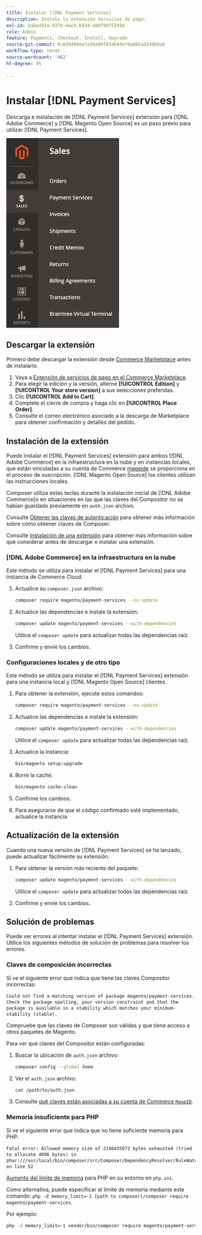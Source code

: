 ```yaml
---
title: Instalar [!DNL Payment Services]
description: Instale la extensión Servicios de pago.
exl-id: babaa91a-9376-4acb-b934-a89f9df52016
role: Admin
feature: Payments, Checkout, Install, Upgrade
source-git-commit: 0c8d9498ea7a30a99f834694ef8a865ad24466ab
workflow-type: tm+mt
source-wordcount: '462'
ht-degree: 0%

---
```


# Instalar [!DNL Payment Services]

Descarga e instalación de [!DNL Payment Services] extensión para [!DNL Adobe Commerce] y [!DNL Magento Open Source] es un paso previo para utilizar [!DNL Payment Services].

![[!DNL Payment Services] vista de administración de extensiones](assets/admin-view.png)

## Descargar la extensión

Primero debe descargar la extensión desde [Commerce Marketplace](https://experienceleague.adobe.com/docs/commerce-admin/start/resources/commerce-marketplace.html) antes de instalarlo.

1. Vaya a [Extensión de servicios de pago en el Commerce Marketplace](https://commercemarketplace.adobe.com/magento-payment-services.html).
1. Para elegir la edición y la versión, alterne **[!UICONTROL Edition]** y **[!UICONTROL Your store version]** a sus selecciones preferidas.
1. Clic **[!UICONTROL Add to Cart]**.
1. Complete el cierre de compra y haga clic en **[!UICONTROL Place Order]**.
1. Consulte el correo electrónico asociado a la descarga de Marketplace para obtener confirmación y detalles del pedido.

## Instalación de la extensión

Puede instalar el [!DNL Payment Services] extensión para ambos [!DNL Adobe Commerce] en la infraestructura en la nube y en instancias locales, que están vinculadas a su cuenta de Commerce [mageide](https://devdocs.magento.com/marketplace/sellers/profile-personal.html#field-descriptions) se proporciona en el proceso de suscripción. [!DNL Magento Open Source] los clientes utilizan las instrucciones locales.

Composer utiliza estas teclas durante la instalación inicial de [!DNL Adobe Commerce]o en situaciones en las que las claves del Compositor no se habían guardado previamente en `auth.json` archivo.

Consulte [Obtener las claves de autenticación](https://devdocs.magento.com/guides/v2.4/install-gde/prereq/connect-auth.html) para obtener más información sobre cómo obtener claves de Composer.

Consulte [Instalación de una extensión](https://devdocs.magento.com/guides/v2.4/install-gde/install/cli/extensions.html) para obtener más información sobre qué considerar antes de descargar e instalar una extensión.

### [!DNL Adobe Commerce] en la infraestructura en la nube

Este método se utiliza para instalar el [!DNL Payment Services] para una instancia de Commerce Cloud.

1. Actualice su `composer.json` archivo:

   ```bash
   composer require magento/payment-services --no-update
   ```

1. Actualice las dependencias e instale la extensión:

   ```bash
   composer update magento/payment-services --with-dependencies
   ```

   Utilice el `composer update` para actualizar todas las dependencias raíz.

1. Confirme y envíe los cambios.

### Configuraciones locales y de otro tipo

Este método se utiliza para instalar el [!DNL Payment Services] extensión para una instancia local y [!DNL Magento Open Source] clientes.

1. Para obtener la extensión, ejecute estos comandos:

   ```bash
   composer require magento/payment-services --no-update
   ```

1. Actualice las dependencias e instale la extensión:

   ```bash
   composer update magento/payment-services --with-dependencies
   ```

   Utilice el `composer update` para actualizar todas las dependencias raíz.

1. Actualice la instancia:

   ```bash
   bin/magento setup:upgrade
   ```

1. Borre la caché:

   ```bash
   bin/magento cache:clean
   ```

1. Confirme los cambios.
1. Para asegurarse de que el código confirmado esté implementado, actualice la instancia

## Actualización de la extensión

Cuando una nueva versión de [!DNL Payment Services] se ha lanzado, puede actualizar fácilmente su extensión.

1. Para obtener la versión más reciente del paquete:

   ```bash
   composer update magento/payment-services --with-dependencies
   ```

   Utilice el `composer update` para actualizar todas las dependencias raíz.

1. Confirme y envíe los cambios.

## Solución de problemas

Puede ver errores al intentar instalar el [!DNL Payment Services] extensión. Utilice los siguientes métodos de solución de problemas para resolver los errores.

### Claves de composición incorrectas

Si ve el siguiente error que indica que tiene las claves Compositor incorrectas:

```terminal
Could not find a matching version of package magento/payment-services. Check the package spelling, your version constraint and that the package is available in a stability which matches your minimum-stability (stable).
```

Compruebe que las claves de Composer son válidas y que tiene acceso a otros paquetes de Magento.

Para ver qué claves del Compositor están configuradas:

1. Buscar la ubicación de `auth.json` archivo:

   ```bash
   composer config --global home
   ```

1. Ver el `auth.json` archivo:

   ```bash
   cat /path/to/auth.json
   ```

1. Consulte [qué claves están asociadas a su cuenta de Commerce `MageID`](https://devdocs.magento.com/guides/v2.4/install-gde/prereq/connect-auth.html).

### Memoria insuficiente para PHP

Si ve el siguiente error que indica que no tiene suficiente memoria para PHP:

```terminal
Fatal error: Allowed memory size of 2146435072 bytes exhausted (tried to allocate 4096 bytes) in phar:///usr/local/bin/composer/src/Composer/DependencyResolver/RuleWatchGraph.php on line 52
```

[Aumento del límite de memoria](https://devdocs.magento.com/cloud/project/magento-app-php-ini.html#increase-php-memory-limit) para PHP en su entorno en `php.ini`.

Como alternativa, puede especificar el límite de memoria mediante este comando: `php -d memory_limit=-1 [path to composer]/composer require magento/payment-services`.

Por ejemplo:

```bash
php -d memory_limit=-1 vendor/bin/composer require magento/payment-services
```
